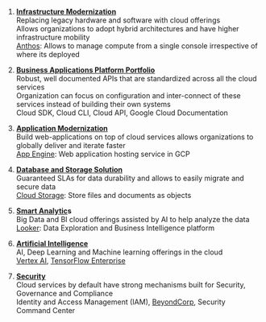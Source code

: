 1. **<u>Infrastructure Modernization</u>**  
   Replacing legacy hardware and software with cloud offerings  
   Allows organizations to adopt hybrid architectures and have higher infrastructure mobility  
   [Anthos](../GCP%20Hybrid%20Cloud%20Services/Anthos.md): Allows to manage compute from a single console irrespective of where its deployed

2. **<u>Business Applications Platform Portfolio</u>**  
   Robust, well documented APIs that are standardized across all the cloud services  
   Organization can focus on configuration and inter-connect of these services instead of building their own systems  
   Cloud SDK, Cloud CLI, Cloud API, Google Cloud Documentation

3. **<u>Application Modernization</u>**  
   Build web-applications on top of cloud services allows organizations to globally deliver and iterate faster  
   [App Engine](../GCP%20Compute%20Services/App%20Engine.md): Web application hosting service in GCP

4. **<u>Database and Storage Solution</u>**  
   Guaranteed SLAs for data durability and allows to easily migrate and secure data  
   [Cloud Storage](../GCP%20Storage%20Services/Cloud%20Storage.md): Store files and documents as objects

5. **<u>Smart Analytic</u>s**  
   Big Data and BI cloud offerings assisted by AI to help analyze the data  
   [Looker](../GCP%20Data%20Analytics%20Services/GCP%20Data%20Analytics%20Services.md#looker): Data Exploration and Business Intelligence platform

6. **<u>Artificial Intelligence</u>**  
   AI, Deep Learning and Machine learning offerings in the cloud  
   [Vertex AI](../GCP%20AI%20and%20ML%20Services/GCP%20ML%20Services.md#vertex-ai), [TensorFlow Enterprise](../GCP%20AI%20and%20ML%20Services/GCP%20ML%20Services.md#tensorflow-enterprise)

7. **<u>Security</u>**  
   Cloud services by default have strong mechanisms built for Security, Governance and Compliance  
   Identity and Access Management (IAM), [BeyondCorp](../GCP%20Security%20Services/BeyondCorp.md), Security Command Center
